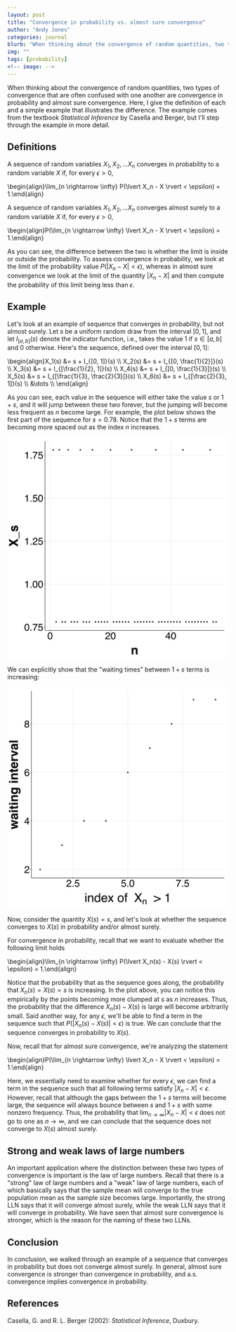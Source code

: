 ```yaml
---
layout: post
title: "Convergence in probability vs. almost sure convergence"
author: "Andy Jones"
categories: journal
blurb: "When thinking about the convergence of random quantities, two types of convergence that are often confused with one another are convergence in probability and almost sure convergence. Here, I give the definition of each and a simple example that illustrates the difference. The example comes from the textbook *Statistical Inference* by Casella and Berger, but I'll step through the example in more detail."
img: ""
tags: [probability]
<!-- image: -->
---
```



When thinking about the convergence of random quantities, two types of convergence that are often confused with one another are convergence in probability and almost sure convergence. Here, I give the definition of each and a simple example that illustrates the difference. The example comes from the textbook *Statistical Inference* by Casella and Berger, but I'll step through the example in more detail.

## Definitions

A sequence of random variables $X_1, X_2, \dots X_n$ converges in probability to a random variable $X$ if, for every $\epsilon > 0$, 

\begin{align}\lim_{n \rightarrow \infty} P(\lvert X_n - X \rvert < \epsilon) = 1.\end{align}


A sequence of random variables $X_1, X_2, \dots X_n$ converges almost surely to a random variable $X$ if, for every $\epsilon > 0$, 

\begin{align}P(\lim_{n \rightarrow \infty} \lvert X_n - X \rvert < \epsilon) = 1.\end{align}

As you can see, the difference between the two is whether the limit is inside or outside the probability. To assess convergence in probability, we look at the limit of the probability value $P(\lvert X_n - X \rvert < \epsilon)$, whereas in almost sure convergence we look at the limit of the quantity $\lvert X_n - X \rvert$ and then compute the probability of this limit being less than $\epsilon$.

## Example

Let's look at an example of sequence that converges in probability, but not almost surely. Let $s$ be a uniform random draw from the interval $[0, 1]$, and let $I_{[a, b]}(s)$ denote the indicator function, i.e., takes the value $1$ if $s \in [a, b]$ and $0$ otherwise. Here's the sequence, defined over the interval $[0, 1]$:

\begin{align}X_1(s) &= s + I_{[0, 1]}(s) \\\ X_2(s) &= s + I_{[0, \frac{1}{2}]}(s) \\\ X_3(s) &= s + I_{[\frac{1}{2}, 1]}(s) \\\ X_4(s) &= s + I_{[0, \frac{1}{3}]}(s) \\\ X_5(s) &= s + I_{[\frac{1}{3}, \frac{2}{3}]}(s) \\\ X_6(s) &= s + I_{[\frac{2}{3}, 1]}(s) \\\ &\dots \\\ \end{align}

As you can see, each value in the sequence will either take the value $s$ or $1 + s$, and it will jump between these two forever, but the jumping will become less frequent as $n$ become large. For example, the plot below shows the first part of the sequence for $s = 0.78$. Notice that the $1 + s$ terms are becoming more spaced out as the index $n$ increases.

![Convergence plot](/assets/sequence_plot.png)

We can explicitly show that the "waiting times" between $1 + s$ terms is increasing:

![Waiting plot](/assets/waiting_time_plot.png)

Now, consider the quantity $X(s) = s$, and let's look at whether the sequence converges to $X(s)$ in probability and/or almost surely.

For convergence in probability, recall that we want to evaluate whether the following limit holds

\begin{align}\lim_{n \rightarrow \infty} P(\lvert X_n(s) - X(s) \rvert < \epsilon) = 1.\end{align}

Notice that the probability that as the sequence goes along, the probability that $X_n(s) = X(s) = s$ is increasing. In the plot above, you can notice this empirically by the points becoming more clumped at $s$ as $n$ increases. Thus, the probability that the difference $X_n(s) - X(s)$ is large will become arbitrarily small. Said another way, for any $\epsilon$, we'll be able to find a term in the sequence such that $P(\lvert X_n(s) - X(s) \rvert < \epsilon)$ is true. We can conclude that the sequence converges in probability to $X(s)$.

Now, recall that for almost sure convergence, we're analyzing the statement

\begin{align}P(\lim_{n \rightarrow \infty} \lvert X_n - X \rvert < \epsilon) = 1.\end{align}

Here, we essentially need to examine whether for every $\epsilon$, we can find a term in the sequence such that all following terms satisfy $\lvert X_n - X \rvert < \epsilon$. However, recall that although the gaps between the $1 + s$ terms will become large, the sequence will always bounce between $s$ and $1 + s$ with some nonzero frequency. Thus, the probability that $\lim_{n \rightarrow \infty} \lvert X_n - X \rvert < \epsilon$ does not go to one as $n \rightarrow \infty$, and we can conclude that the sequence does not converge to $X(s)$ almost surely.

## Strong and weak laws of large numbers

An important application where the distinction between these two types of convergence is important is the law of large numbers. Recall that there is a "strong" law of large numbers and a "weak" law of large numbers, each of which basically says that the sample mean will converge to the true population mean as the sample size becomes large. Importantly, the strong LLN says that it will converge almost surely, while the weak LLN says that it will converge in probability. We have seen that almost sure convergence is stronger, which is the reason for the naming of these two LLNs.

## Conclusion

In conclusion, we walked through an example of a sequence that converges in probability but does not converge almost surely. In general, almost sure convergence is stronger than convergence in probability, and a.s. convergence implies convergence in probability.

## References

Casella, G. and R. L. Berger (2002): *Statistical Inference*, Duxbury.



